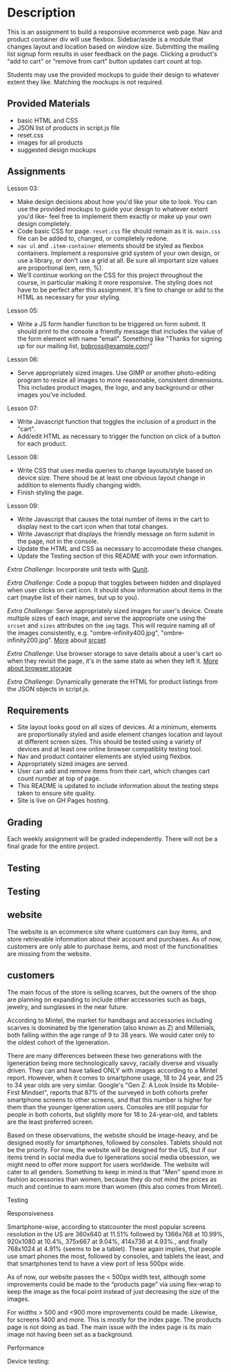 # Description

This is an assignment to build a responsive ecommerce web page. Nav and product container div will use flexbox. Sidebar/aside is a module that changes layout and location based on window size. Submitting the mailing list signup form results in user feedback on the page. Clicking a product's “add to cart” or “remove from cart” button updates cart count at top.

Students may use the provided mockups to guide their design to whatever extent they like. Matching the mockups is not required.

## Provided Materials

  - basic HTML and CSS
  - JSON list of products in script.js file
  - reset.css
  - images for all products
  - suggested design mockups

## Assignments

Lesson 03:

  - Make design decisions about how you'd like your site to look. You can use the provided mockups to guide your design to whatever extent you'd like- feel free to implement them exactly or make up your own design completely.
  - Code basic CSS for page. `reset.css` file should remain as it is. `main.css` file can be added to, changed, or completely redone.
  - `nav ul` and `.item-container` elements should be styled as flexbox containers. Implement a responsive grid system of your own design, or use a library, or don't use a grid at all. Be sure all important size values are proportional (em, rem, %).
  - We'll continue working on the CSS for this project throughout the course, in particular making it more responsive. The styling does not have to be perfect after this assignment. It's fine to change or add to the HTML as necessary for your styling.

Lesson 05:

  - Write a JS form handler function to be triggered on form submit. It should print to the console a friendly message that includes the value of the form element with name "email". Something like "Thanks for signing up for our mailing list, bobross@example.com!"

Lesson 06:

  - Serve appropriately sized images. Use GIMP or another photo-editing program to resize all images to more reasonable, consistent dimensions. This includes product images, the logo, and any background or other images you've included.

Lesson 07:

  - Write Javascript function that toggles the inclusion of a product in the "cart".
  - Add/edit HTML as necessary to trigger the function on click of a button for each product.

Lesson 08:

  - Write CSS that uses media queries to change layouts/style based on device size. There shoud be at least one obvious layout change in addition to elements fluidly changing width.
  - Finish styling the page.

Lesson 09:

  - Write Javascript that causes the total number of items in the cart to display next to the cart icon when that total changes.
  - Write Javascript that displays the friendly message on form submit in the page, not in the console.
  - Update the HTML and CSS as necessary to accomodate these changes.
  - Update the Testing section of this README with your own information.

*Extra Challenge*: Incorporate unit tests with [Qunit](https://qunitjs.com/).

*Extra Challenge*: Code a popup that toggles between hidden and displayed when user clicks on cart icon. It should show information about items in the cart (maybe list of their names, but up to you).

*Extra Challenge*: Serve appropriately sized images for user's device. Create multiple sizes of each image, and serve the appropriate one using the `srcset` and `sizes` attributes on the `img` tags. This will require naming all of the images consistently, e.g. "ombre-infinity400.jpg", "ombre-infinity200.jpg". [More](https://css-tricks.com/responsive-images-youre-just-changing-resolutions-use-srcset/) about [srcset](https://developer.mozilla.org/en-US/docs/Web/HTML/Element/img)

*Extra Challenge*: Use browser storage to save details about a user's cart so when they revisit the page, it's in the same state as when they left it. [More about browser storage](https://www.w3schools.com/html/html5_webstorage.asp)

*Extra Challenge*: Dynamically generate the HTML for product listings from the JSON objects in script.js.

## Requirements

  - Site layout looks good on all sizes of devices. At a minimum, elements are proportionally styled and aside element changes location and layout at different screen sizes. This should be tested using a variety of devices and at least one online browser compatiblity testing tool.
  - Nav and product container elements are styled using flexbox.
  - Appropriately sized images are served.
  - User can add and remove items from their cart, which changes cart count number at top of page.
  - This README is updated to include information about the testing steps taken to ensure site quality.
  - Site is live on GH Pages hosting.

## Grading
Each weekly assignment will be graded independently. There will not be a final grade for the entire project.

## Testing
## Testing

  ## website
  The website is an ecommerce site where customers can buy items, and store retrievable information about their account and purchases. As of now, customers are only able to purchase items, and most of the functionalities are missing from the website. 

  ## customers
  The main focus of the store is selling scarves, but the owners of the shop are planning on expanding to include other accessories such as bags, jewelry, and sunglasses in the near future.  

 According to Mintel, the market for handbags and accessories including scarves is dominated by the Igeneration (also known as Z) and Millenials, both falling within the age range of 9 to 38 years. We would cater only to the oldest cohort of the Igeneration.
  
 There are many differences between these two generations with the Igeneration being more technologically savvy, racially diverse and visually driven. They can and have talked ONLY with images according to a Mintel report. However, when it comes to smartphone usage, 18 to 24 year, and 25 to 34 year olds are very similar. Google's "Gen Z: A Look Inside Its Mobile-First Mindset", reports that 87% of the surveyed in both cohorts prefer smartphone screens to other screens, and that this number is higher for them than the younger Igeneration users. Consoles are still popular for people in both cohorts, but slightly more for 18 to 24-year-old, and tablets are the least preferred screen. 

Based on these observations, the website should be image-heavy, and be designed mostly for smartphones, followed by consoles. Tablets should not be the priority. For now, the website will be designed for the US, but if our items trend in social media due to Igenerations social media obsession, we might need to offer more support for users worldwide. The website will cater to all genders. Something to keep in mind is that "Men" spend more in fashion accessories than women, because they do not mind the prices as much and continue to earn more than women (this also comes from Mintel). 

Testing

Responsiveness 

Smartphone-wise, according to statcounter the most popular screens resolution in the US are 360x640 at 11.51% followed by 1366x768 at 10.99%, 920x1080 at 10.4%, 375x667 at 9.04%,
414x736 at 4.93%., and finally 768x1024 at 4.91% (seems to be a tablet). These again implies, that people use smart phones the most, followed by consoles, and tablets the least, and that smartphones tend to have a view port of less 500px wide.

As of now, our website passes the < 500px width test, although some improvements could be made to the “products page” via using flex-wrap to keep the image as the focal point instead of just decreasing the size of the images.

For widths > 500 and <900 more improvements could be made. Likewise, for screens 1400 and more. This is mostly for the index page. The products page is not doing as bad. The main issue with the index page is its main image not having been set as a background.

Performance 

Device  testing:
